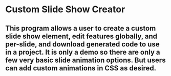 # Custom Slide Show Creator

## This program allows a user to create a custom slide show element, edit features globally, and per-slide, and download generated code to use in a project. It is only a demo so there are only a few very basic slide animation options. But users can add custom animations in CSS as desired.


